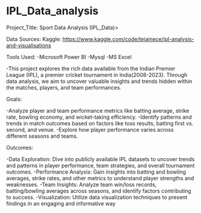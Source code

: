 # IPL_Data_analysis

Project_Title: Sport Data Analysis (IPL_Data)>

Data Sources:
Kaggle: https://www.kaggle.com/code/tejainece/ipl-analysis-and-visualisations

Tools Used:
-Microsoft Power BI
-Mysql
-MS Excel

-This project explores the rich data available from the Indian Premier League (IPL), a premier cricket tournament in India(2008-2023). Through data analysis, we aim to uncover valuable insights and trends hidden within the matches, players, and team performances.

Goals:

-Analyze player and team performance metrics like batting average, strike rate, bowling economy, and wicket-taking efficiency.
-Identify patterns and trends in match outcomes based on factors like toss results, batting first vs. second, and venue.
-Explore how player performance varies across different seasons and teams.

Outcomes:

-Data Exploration: Dive into publicly available IPL datasets to uncover trends and patterns in player performance, team strategies, and overall tournament outcomes.
-Performance Analysis: Gain insights into batting and bowling averages, strike rates, and other metrics to understand player strengths and weaknesses.
-Team Insights: Analyze team win/loss records, batting/bowling averages across seasons, and identify factors contributing to success.
-Visualization: Utilize data visualization techniques to present findings in an engaging and informative way

